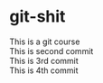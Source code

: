 # git-shit
This is a git course
<br>
This is second commit
<br>
This is 3rd commit
<br>
This is 4th commit

